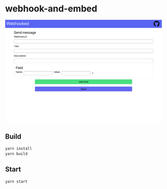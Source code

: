 # webhook-and-embed

![image](homepage.jpeg)

## Build

```sh
yarn install
yarn build
```

## Start

```sh
yarn start
```
